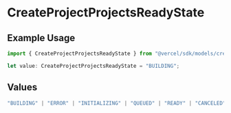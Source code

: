 # CreateProjectProjectsReadyState

## Example Usage

```typescript
import { CreateProjectProjectsReadyState } from "@vercel/sdk/models/createprojectop.js";

let value: CreateProjectProjectsReadyState = "BUILDING";
```

## Values

```typescript
"BUILDING" | "ERROR" | "INITIALIZING" | "QUEUED" | "READY" | "CANCELED"
```
